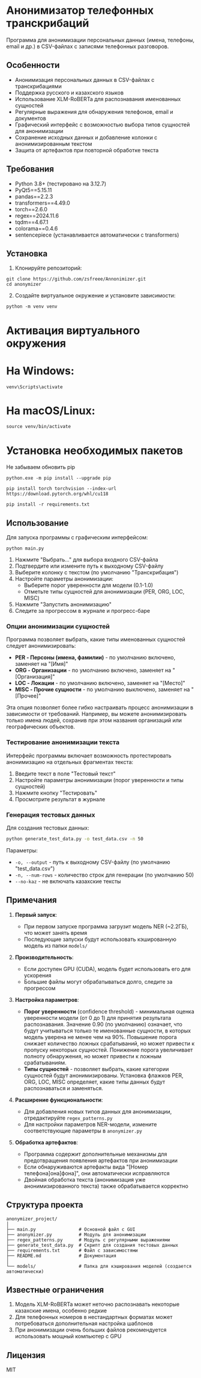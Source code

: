 # Анонимизатор телефонных транскрибаций

Программа для анонимизации персональных данных (имена, телефоны, email и др.) в CSV-файлах с записями телефонных разговоров.

## Особенности

- Анонимизация персональных данных в CSV-файлах с транскрибациями
- Поддержка русского и казахского языков
- Использование XLM-RoBERTa для распознавания именованных сущностей
- Регулярные выражения для обнаружения телефонов, email и документов
- Графический интерфейс с возможностью выбора типов сущностей для анонимизации
- Сохранение исходных данных и добавление колонки с анонимизированным текстом
- Защита от артефактов при повторной обработке текста

## Требования

- Python 3.8+ (тестировано на 3.12.7)
- PyQt5==5.15.11
- pandas==2.2.3
- transformers==4.49.0
- torch==2.6.0
- regex==2024.11.6
- tqdm==4.67.1
- colorama==0.4.6
- sentencepiece (устанавливается автоматически с transformers)

## Установка

1. Клонируйте репозиторий:

```
git clone https://github.com/zsfreee/Annonimizer.git
cd anonymizer
```

2. Создайте виртуальное окружение и установите зависимости:

```
python -m venv venv
```

# Активация виртуального окружения
# На Windows:
```
venv\Scripts\activate
```
# На macOS/Linux:
```
source venv/bin/activate
```
# Установка необходимых пакетов
Не забываем обновить pip
```
python.exe -m pip install --upgrade pip
```
```
pip install torch torchvision --index-url https://download.pytorch.org/whl/cu118
```
```
pip install -r requirements.txt
```
## Использование
Для запуска программы с графическим интерфейсом:
```
python main.py
```

1. Нажмите "Выбрать..." для выбора входного CSV-файла
2. Подтвердите или измените путь к выходному CSV-файлу
3. Выберите колонку с текстом (по умолчанию "Транскрибация")
4. Настройте параметры анонимизации:
   - Выберите порог уверенности для модели (0.1-1.0)
   - Отметьте типы сущностей для анонимизации (PER, ORG, LOC, MISC)
5. Нажмите "Запустить анонимизацию"
6. Следите за прогрессом в журнале и прогресс-баре

### Опции анонимизации сущностей

Программа позволяет выбрать, какие типы именованных сущностей следует анонимизировать:

- **PER - Персоны (имена, фамилии)** - по умолчанию включено, заменяет на "[Имя]"
- **ORG - Организации** - по умолчанию включено, заменяет на "[Организация]" 
- **LOC - Локации** - по умолчанию включено, заменяет на "[Место]"
- **MISC - Прочие сущности** - по умолчанию выключено, заменяет на "[Прочее]"

Эта опция позволяет более гибко настраивать процесс анонимизации в зависимости от требований. Например, вы можете анонимизировать только имена людей, сохранив при этом названия организаций или географических объектов.

### Тестирование анонимизации текста

Интерфейс программы включает возможность протестировать анонимизацию на отдельных фрагментах текста:

1. Введите текст в поле "Тестовый текст"
2. Настройте параметры анонимизации (порог уверенности и типы сущностей)
3. Нажмите кнопку "Тестировать"
4. Просмотрите результат в журнале

### Генерация тестовых данных

Для создания тестовых данных:

```bash
python generate_test_data.py -o test_data.csv -n 50
```

Параметры:
- `-o, --output` - путь к выходному CSV-файлу (по умолчанию "test_data.csv")
- `-n, --num-rows` - количество строк для генерации (по умолчанию 50)
- `--no-kaz` - не включать казахские тексты

## Примечания

1. **Первый запуск**:
   - При первом запуске программа загрузит модель NER (~2.2ГБ), что может занять время
   - Последующие запуски будут использовать кэшированную модель из папки `models/`

2. **Производительность**:
   - Если доступен GPU (CUDA), модель будет использовать его для ускорения
   - Большие файлы могут обрабатываться долго, следите за прогрессом

3. **Настройка параметров**:
   - **Порог уверенности** (confidence threshold) - минимальная оценка уверенности модели (от 0 до 1) для принятия результата распознавания. Значение 0.90 (по умолчанию) означает, что будут учитываться только те именованные сущности, в которых модель уверена не менее чем на 90%. Повышение порога снижает количество ложных срабатываний, но может привести к пропуску некоторых сущностей. Понижение порога увеличивает полноту обнаружения, но может привести к ложным срабатываниям.
   - **Типы сущностей** - позволяет выбрать, какие категории сущностей будут анонимизированы. Установка флажков PER, ORG, LOC, MISC определяет, какие типы данных будут распознаваться и заменяться.

4. **Расширение функциональности**:
   - Для добавления новых типов данных для анонимизации, отредактируйте `regex_patterns.py`
   - Для настройки параметров NER-модели, измените соответствующие параметры в `anonymizer.py`

5. **Обработка артефактов**:
   - Программа содержит дополнительные механизмы для предотвращения появления артефактов при анонимизации
   - Если обнаруживаются артефакты вида "[Номер телефона]она]фона]", они автоматически исправляются
   - Двойная обработка текста (анонимизация уже анонимизированного текста) также обрабатывается корректно

## Структура проекта

```
anonymizer_project/
│
├── main.py                # Основной файл с GUI
├── anonymizer.py          # Модуль для анонимизации
├── regex_patterns.py      # Модуль с регулярными выражениями
├── generate_test_data.py  # Скрипт для создания тестовых данных
├── requirements.txt       # Файл с зависимостями
├── README.md              # Документация
│
└── models/                # Папка для кэширования моделей (создается автоматически)
```

## Известные ограничения

1. Модель XLM-RoBERTa может неточно распознавать некоторые казахские имена, особенно редкие
2. Для телефонных номеров в нестандартных форматах может потребоваться дополнительная настройка шаблонов
3. При анонимизации очень больших файлов рекомендуется использовать мощный компьютер с GPU

## Лицензия

MIT
